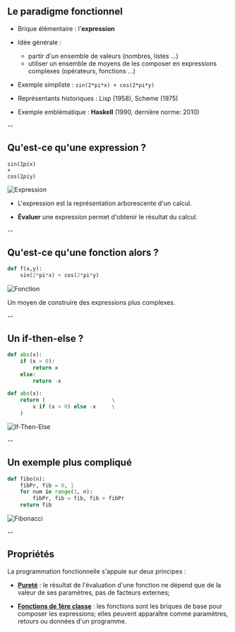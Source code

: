 ## Le paradigme fonctionnel

* Brique élémentaire : l'**expression**

* Idée générale :
  - partir d'un ensemble de valeurs (nombres, listes &hellip;)
  - utiliser un ensemble de moyens de les composer en expressions complexes (opérateurs, fonctions &hellip;)

* Exemple simpliste : `sin(2*pi*x) + cos(2*pi*y)`

* Représentants historiques : Lisp (1958), Scheme (1975)

* Exemple emblématique : **Haskell** (1990, dernière norme: 2010)


--

## Qu'est-ce qu'une expression ?

<code class="hljs python">sin(<span class="hljs-number">2</span><span>*</span>pi<span>*</span>x) + cos(<span class="hljs-number">2</span><span>*</span>pi<span>*</span>y)</code>
<!-- .element: style="background-color:black" -->

![Expression](prog/images/functional/expression.svg)

- L'expression est la représentation arborescente d'un calcul.

- **Évaluer** une expression permet d'obtenir le résultat du calcul.


--

## Qu'est-ce qu'une fonction alors ?

```python
def f(x,y):
	sin(2*pi*x) + cos(2*pi*y)
```
<!-- .element: style="padding:20px; background-color: #3f3f3f" -->

![Fonction](prog/images/functional/function.svg)

Un moyen de construire des expressions plus complexes.


--

## Un if-then-else ?

<div class="half">

```python
def abs(x):
	if (x > 0):
		return x
	else:
		return -x
```
<!-- .element: style="padding:20px; background-color: #3f3f3f" -->

</div>

<div class="half">

```python
def abs(x):
	return (                     \
		x if (x > 0) else -x     \
	)
```
<!-- .element: style="padding:25px 20px 25px 20px; background-color: #3f3f3f" -->

</div>

![If-Then-Else](prog/images/functional/ifthenelse.svg)

--

## Un exemple plus compliqué
<!-- .element: style="display:none" -->

```python
def fibo(n):
    fibPr, fib = 0, 1
    for num in range(1, n):
        fibPr, fib = fib, fib + fibPr
    return fib
```
<!-- .element: style="padding:20px; background-color: #3f3f3f" -->

![Fibonacci](prog/images/functional/fibonacci.svg)


--

## Propriétés

La programmation fonctionnelle s'appuie sur deux principes&nbsp;:

- <a href="#/functional.purity">**Pureté**</a>&nbsp;: le résultat de
  l'évaluation d'une fonction ne dépend que de la valeur de ses
  paramètres, pas de facteurs externes;

- <a href="#/functional.firstclass">**Fonctions de 1ère
  classe**</a>&nbsp;: les fonctions sont les briques de base pour
  composer les expressions; elles peuvent apparaître comme
  paramètres, retours ou données d'un programme.
